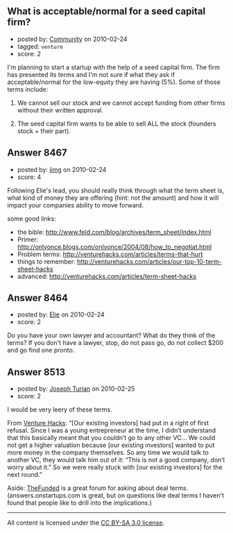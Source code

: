 ## What is acceptable/normal for a seed capital firm?

- posted by: [Community](https://stackexchange.com/users/-1/-1-community) on 2010-02-24
- tagged: `venture`
- score: 2

I'm planning to start a startup with the help of a seed capital firm. The firm has presented its terms and I'm not sure if what they ask if acceptable/normal for the low-equity they are having (5%). Some of those terms include:

1) We cannot sell our stock and we cannot accept funding from other firms without their written approval.

2) The seed capital firm wants to be able to sell ALL the stock (founders stock + their part). 



## Answer 8467

- posted by: [jimg](https://stackexchange.com/users/-1/2380-jimg) on 2010-02-24
- score: 4

Following Elie's lead, you should really think through what the term sheet is, what kind of money they are offering (hint: not the amount) and how it will impact your companies ability to move forward.  

some good links:

 - the bible: http://www.feld.com/blog/archives/term_sheet/index.html
 - Primer: http://onlyonce.blogs.com/onlyonce/2004/08/how_to_negotiat.html
 - Problem terms: http://venturehacks.com/articles/terms-that-hurt
 - things to remember: http://venturehacks.com/articles/our-top-10-term-sheet-hacks
 - advanced: http://venturehacks.com/articles/term-sheet-hacks



## Answer 8464

- posted by: [Elie](https://stackexchange.com/users/-1/1752-elie) on 2010-02-24
- score: 2

Do you have your own lawyer and accountant? What do they think of the terms? If you don't have a lawyer, stop, do not pass go, do not collect $200 and go find one pronto.


## Answer 8513

- posted by: [Joseph Turian](https://stackexchange.com/users/-1/423-joseph-turian) on 2010-02-25
- score: 2

<p>I would be very leery of these terms.</p>

<p>From <a href="http://venturehacks.com/articles/options-open" rel="nofollow">Venture Hacks</a>: “[Our existing investors] had put in a right of first refusal. Since I was a young entrepreneur at the time, I didn’t understand that this basically meant that you couldn’t go to any other VC… We could not get a higher valuation because [our existing investors] wanted to put more money in the company themselves. So any time we would talk to another VC, they would talk him out of it: “This is not a good company, don’t worry about it.” So we were really stuck with [our existing investors] for the next round.”</p>

<p>Aside: <a href="http://thefunded.com" rel="nofollow">TheFunded</a> is a great forum for asking about deal terms. (answers.onstartups.com is great, but on questions like deal terms I haven't found that people like to drill into the implications.)</p>




---

All content is licensed under the [CC BY-SA 3.0 license](https://creativecommons.org/licenses/by-sa/3.0/).
